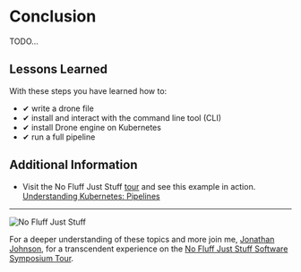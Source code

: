 # Conclusion #

TODO...

## Lessons Learned ##

With these steps you have learned how to:

- &#x2714; write a drone file
- &#x2714; install and interact with the command line tool (CLI)
- &#x2714; install Drone engine on Kubernetes
- &#x2714; run a full pipeline

## Additional Information ##

* Visit the No Fluff Just Stuff [tour](https://nofluffjuststuff.com) and see this example in action. [Understanding Kubernetes: Pipelines](https://nofluffjuststuff.com/conference/boston/2019/03/session?id=43287)

------
![No Fluff Just Stuff](/javajon/courses/kubernetes-pipelines/drone/assets/nfjs.png "No Fluff Just Stuff")

For a deeper understanding of these topics and more join me, [Jonathan Johnson](https://nofluffjuststuff.com/conference/speaker/jonathan_johnson), for a transcendent experience on the [No Fluff Just Stuff Software Symposium Tour](https://nofluffjuststuff.com).
